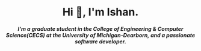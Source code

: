 <h1 align="center"> Hi 👋, I'm Ishan.</h1>
<h5 align="center">I'm a graduate student in the College of Engineering & Computer Science(CECS) at the University of Michigan-Dearborn, and a passionate software developer.  </h5>


<!--
<img align="right" width="500" height="250" src="https://media1.giphy.com/media/3o7qE1YN7aBOFPRw8E/giphy.gif?cid=ecf05e47phfq7h61jqr9npono3l072h1q1dhi58t2yli9ei6&rid=giphy.gif&ct=g">
**ishan72/ishan72** is a ✨ _special_ ✨ repository because its `README.md` (this file) appears on your GitHub profile.

Here are some ideas to get you started:

- 🔭 I’m currently working on ...
- 🌱 I’m currently learning ...
- 👯 I’m looking to collaborate on ...
- 🤔 I’m looking for help with ...
- 💬 Ask me about ...
- 📫 How to reach me: ...
- 😄 Pronouns: ...
- ⚡ Fun fact: ...
-->

